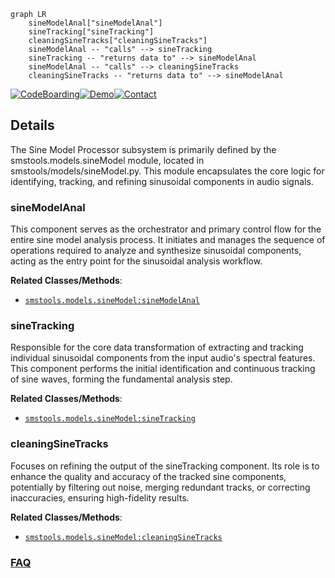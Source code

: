 ```mermaid
graph LR
    sineModelAnal["sineModelAnal"]
    sineTracking["sineTracking"]
    cleaningSineTracks["cleaningSineTracks"]
    sineModelAnal -- "calls" --> sineTracking
    sineTracking -- "returns data to" --> sineModelAnal
    sineModelAnal -- "calls" --> cleaningSineTracks
    cleaningSineTracks -- "returns data to" --> sineModelAnal
```

[![CodeBoarding](https://img.shields.io/badge/Generated%20by-CodeBoarding-9cf?style=flat-square)](https://github.com/CodeBoarding/GeneratedOnBoardings)[![Demo](https://img.shields.io/badge/Try%20our-Demo-blue?style=flat-square)](https://www.codeboarding.org/demo)[![Contact](https://img.shields.io/badge/Contact%20us%20-%20contact@codeboarding.org-lightgrey?style=flat-square)](mailto:contact@codeboarding.org)

## Details

The Sine Model Processor subsystem is primarily defined by the smstools.models.sineModel module, located in smstools/models/sineModel.py. This module encapsulates the core logic for identifying, tracking, and refining sinusoidal components in audio signals.

### sineModelAnal
This component serves as the orchestrator and primary control flow for the entire sine model analysis process. It initiates and manages the sequence of operations required to analyze and synthesize sinusoidal components, acting as the entry point for the sinusoidal analysis workflow.


**Related Classes/Methods**:

- <a href="https://github.com/MTG/sms-tools/blob/master/smstools/models/sineModel.py" target="_blank" rel="noopener noreferrer">`smstools.models.sineModel:sineModelAnal`</a>


### sineTracking
Responsible for the core data transformation of extracting and tracking individual sinusoidal components from the input audio's spectral features. This component performs the initial identification and continuous tracking of sine waves, forming the fundamental analysis step.


**Related Classes/Methods**:

- <a href="https://github.com/MTG/sms-tools/blob/master/smstools/models/sineModel.py" target="_blank" rel="noopener noreferrer">`smstools.models.sineModel:sineTracking`</a>


### cleaningSineTracks
Focuses on refining the output of the sineTracking component. Its role is to enhance the quality and accuracy of the tracked sine components, potentially by filtering out noise, merging redundant tracks, or correcting inaccuracies, ensuring high-fidelity results.


**Related Classes/Methods**:

- <a href="https://github.com/MTG/sms-tools/blob/master/smstools/models/sineModel.py" target="_blank" rel="noopener noreferrer">`smstools.models.sineModel:cleaningSineTracks`</a>




### [FAQ](https://github.com/CodeBoarding/GeneratedOnBoardings/tree/main?tab=readme-ov-file#faq)